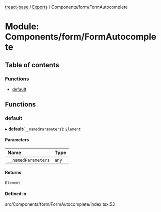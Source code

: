 [treact-base](../README.md) / [Exports](../modules.md) / Components/form/FormAutocomplete

# Module: Components/form/FormAutocomplete

## Table of contents

### Functions

- [default](Components_form_FormAutocomplete.md#default)

## Functions

### default

▸ **default**(`__namedParameters`): `Element`

#### Parameters

| Name | Type |
| :------ | :------ |
| `__namedParameters` | `any` |

#### Returns

`Element`

#### Defined in

src/Components/form/FormAutocomplete/index.tsx:53
